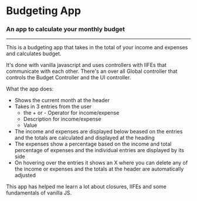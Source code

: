 # Budgeting App

### An app to calculate your monthly budget
---

This is a budgeting app that takes in the total of your income and expenses and calculates budget.

It's done with vanilla javascript and uses controllers with IIFEs that communicate with each other. There's an over all Global controller that controls the Budget Controller and the UI controller.

What the app does:

* Shows the current month at the header
* Takes in 3 entries from the user
    * the + or - Operator for income/expense
    * Description for income/expense
    * Value
* The income and expenses are displayed below beased on the entries and the totals are calculated and displayed at the heading
* The expenses show a percentage based on the income and total percentage of expenses and the individual entries are displayed by its side
* On hovering over the entries it shows an X where you can delete any of the income or expenses and the totals at the header are automatically adjusted

This app has helped me learn a lot about closures, IIFEs and some fundamentals of vanilla JS.